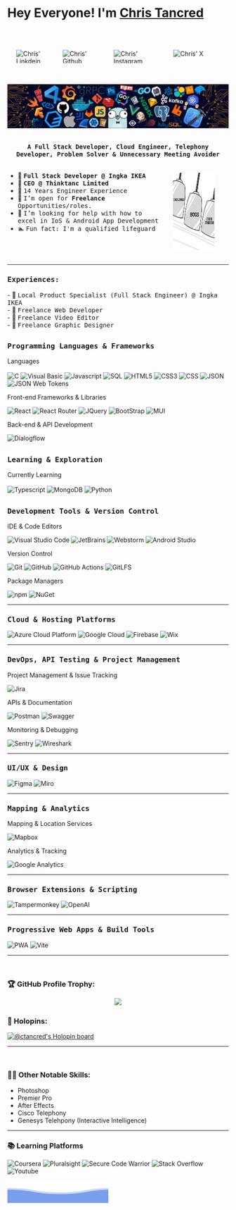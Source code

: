 # Hey Everyone! I'm [Chris Tancred](https://github.com/ctancred)
<br><br><div style="display:flex; justify-content: center; gap: 1rem">
<a href="https://www.linkedin.com/in/christancred/">
  <img align="left" alt="Chris' Linkdein" height="30" width="90px" src="https://img.shields.io/badge/Linkedin-0A66C2?style=for-the-badge&logo=Linkedin&logoColor=white" />
</a>
<a href="https://github.com/ctancred">
  <img align="left" alt="Chris' Github" height="30" width="100px" src="https://img.shields.io/badge/Github-181717?style=for-the-badge&logo=Github&logoColor=white" />
</a>
<a href="https://www.instagram.com/iam_chris_t/">
  <img align="left" alt="Chris' Instagram" height="30" width="120px" src="https://img.shields.io/badge/Instagram-E4405F?style=for-the-badge&logo=instagram&logoColor=white" />
</a>
<a href="https://x.com/theonechris_t">
  <img align="left" alt="Chris' X" height="30" width="90px" src="https://img.shields.io/badge/My_X_-000000?style=for-the-badge&logo=X&logoColor=white" />
</a>
</div>


<br><br>
![](https://github.com/ctancred/ctancred/blob/main/header_.png)

## <p align="center"><h4 align="center"><samp> A Full Stack Developer, Cloud Engineer, Telephony Developer, Problem Solver & Unnecessary Meeting Avoider</samp></h4></p>

<div style="display:flex">

<div style="flex-grow:1">

- 👷 <samp><b>Full Stack Developer @ Ingka IKEA</b>
- 💼 <samp><b>CEO @ Thinktanc Limited</b>
- 🔭 <samp>14 Years Engineer Experience
- 💼 <samp>I’m open for **Freelance** Opportunities/roles.
- 🤔 <samp>I’m looking for help with how to excel in IoS & Android App Development
- 🏊 <samp>Fun fact: I'm a qualified lifeguard
</div>
<div style="padding:1rem 2rem"><img src="./imgs/developer.gif" height="175px" width="175px"></div>
</div>

<hr />

<div>
<h3><b><samp>Experiences:</samp></b></h3>
- 👷 <samp>Local Product Specialist (Full Stack Engineer) @ Ingka IKEA</samp><br>
- 🔬 <samp>Freelance Web Developer</samp><br>
- 🔬 <samp>Freelance Video Editor</samp><br>
- 🔬 <samp>Freelance Graphic Designer</samp><br>
</div>

##
<h3><b><samp>Programming Languages & Frameworks</samp></b></h3>

Languages<br /><br />
![C](https://img.shields.io/badge/C_Sharp-A8B9CC?style=flat-square&logo=c&logoColor=black)
![Visual Basic](https://img.shields.io/badge/Visual_Basic-512BD4?style=flat-square&logo=.net&logoColor=white)
![Javascript](https://img.shields.io/badge/Javascript-F7DF1E?style=flat-square&logo=Javascript&logoColor=black)
![SQL](https://img.shields.io/badge/MSSQL-4479A1?style=flat-square&logo=MicrosoftSQL&logoColor=white)
![HTML5](https://img.shields.io/badge/HTML5-E34F26?style=flat-square&logo=HTML5&logoColor=white)
![CSS3](https://img.shields.io/badge/CSS3-1572B6?style=flat-square&logo=CSS3&logoColor=white)
![CSS](https://img.shields.io/badge/CSS-663399?style=flat-square&logo=CSS&logoColor=white)
![JSON](https://img.shields.io/badge/JSON-000000?style=flat-square&logo=json&logoColor=white)
![JSON Web Tokens](https://img.shields.io/badge/JSON_Web_Tokens-000000?style=flat-square&logo=JSONWebTokens&logoColor=white)

Front-end Frameworks & Libraries

![React](https://img.shields.io/badge/React-61DAFB?style=flat-square&logo=React&logoColor=black)
![React Router](https://img.shields.io/badge/React_Router-CA4245?style=flat-square&logo=ReactRouter&logoColor=white)
![JQuery](https://img.shields.io/badge/JQuery-0769AD?style=flat-square&logo=JQuery&logoColor=white)
![BootStrap](https://img.shields.io/badge/Bootstrap-7952B3?style=flat-square&logo=bootstrap&logoColor=white)
![MUI](https://img.shields.io/badge/Mui-007FFF?style=flat-square&logo=Mui&logoColor=white)

Back-end & API Development

![Dialogflow](https://img.shields.io/badge/Dialogflow-FF9800?style=flat-square&logo=Dialogflow&logoColor=white)



##
<h3><b><samp>Learning & Exploration</samp></b></h3>

Currently Learning<br /><br />
![Typescript](https://img.shields.io/badge/Typescript-3178C6?style=flat-square&logo=Typescript&logoColor=white)
![MongoDB](https://img.shields.io/badge/MongoDB-47A248?style=flat-square&logo=MongoDB&logoColor=white)
![Python](https://img.shields.io/badge/Python-3776AB?style=flat-square&logo=Python&logoColor=white)

##
<h3><b><samp>Development Tools & Version Control</samp></b></h3>
    
IDE & Code Editors

![Visual Studio Code](https://img.shields.io/badge/Visual_Studio_Code-007ACC?style=flat-square&logo=Visual-Studio-Code&logoColor=white)
![JetBrains](https://img.shields.io/badge/JetBrains-000000?style=flat-square&logo=Jetbrains&logoColor=white)
![Webstorm](https://img.shields.io/badge/Webstorm-000000?style=flat-square&logo=Webstorm&logoColor=white)
![Android Studio](https://img.shields.io/badge/Android_Studio-000000?style=flat-square&logo=AndroidStudio)

Version Control

![Git](https://img.shields.io/badge/Git-F05032?style=flat-square&logo=Git&logoColor=white)
![GitHub](https://img.shields.io/badge/GitHub-181717?style=flat-square&logo=github)
![GitHub Actions](https://img.shields.io/badge/GitHub_Actions-2088FF?style=flat-square&logo=githubActions&logoColor=white)
![GitLFS](https://img.shields.io/badge/Git_LFS-F64935?style=flat-square&logo=GitLFS&logoColor=white)

Package Managers

![npm](https://img.shields.io/badge/npm-CB3837?style=flat-square&logo=npm&logoColor=white)
![NuGet](https://img.shields.io/badge/NuGet-004880?style=flat-square&logo=NuGet&logoColor=white)

<hr>
<h3><b><samp>Cloud & Hosting Platforms</samp></b></h3>

![Azure Cloud Platform](https://img.shields.io/badge/Azure_Cloud_Platform-4285F4?style=flat-square&logo=Azure&logoColor=white)
![Google Cloud](https://img.shields.io/badge/Google_Cloud-4285F4?style=flat-square&logo=GoogleCloud&logoColor=white)
![Firebase](https://img.shields.io/badge/Firebase-DD2C00?style=flat-square&logo=Firebase&logoColor=white)
![Wix](https://img.shields.io/badge/Wix-0C6EFC?style=flat-square&logo=Wix&logoColor=white) 
<hr>
<h3><b><samp>DevOps, API Testing & Project Management</samp></b></h3>

Project Management & Issue Tracking

![Jira](https://img.shields.io/badge/Jira-0052CC?style=flat-square&logo=Jira&logoColor=white)

APIs & Documentation

![Postman](https://img.shields.io/badge/Postman-FF6C37?style=flat-square&logo=Postman&logoColor=white)
![Swagger](https://img.shields.io/badge/Swagger-85EA2D?style=flat-square&logo=Swagger&logoColor=black) 

Monitoring & Debugging

![Sentry](https://img.shields.io/badge/Sentry-362D59?style=flat-square&logo=Sentry&logoColor=white)
![Wireshark](https://img.shields.io/badge/Wireshark-1679A7?style=flat-square&logo=Wireshark&logoColor=white) 
<hr>
<h3><b><samp>UI/UX & Design</samp></b></h3>

![Figma](https://img.shields.io/badge/Figma-F24E1E?style=flat-square&logo=Figma&logoColor=white)
![Miro](https://img.shields.io/badge/Miro-050038?style=flat-square&logo=Miro&logoColor=white)
<hr>
<h3><b><samp>Mapping & Analytics</samp></b></h3>

Mapping & Location Services

![Mapbox](https://img.shields.io/badge/Mapbox-000000?style=flat-square&logo=Mapbox&logoColor=white)

Analytics & Tracking

![Google Analytics](https://img.shields.io/badge/Google_Analytics-E37400?style=flat-square&logo=GoogleAnalytics&logoColor=white)
<hr>
<h3><b><samp>Browser Extensions & Scripting</samp></b></h3>

![Tampermonkey](https://img.shields.io/badge/Tampermonkey-00485B?style=flat-square&logo=Tampermonkey&logoColor=white) 
![OpenAI](https://img.shields.io/badge/OpenAI-412991?style=flat-square&logo=OpenAI&logoColor=white)
<hr>
<h3><b><samp>Progressive Web Apps & Build Tools</samp></b></h3>

![PWA](https://img.shields.io/badge/PWA-5A0FC8?style=flat-square&logo=PWA&logoColor=white)
![Vite](https://img.shields.io/badge/Vite-646CFF?style=flat-square&logo=Vite&logoColor=white) 

<!-- <hr> 
  <h3><b><samp>Check out my Repositories</samp></b></h3>
<span>
<a href="https://github.com/ctancred/A-10-NEXA">
  <img align="right" src="https://github-readme-stats.vercel.app/api/pin/?username=ctancred&repo=A-10-NEXA" />
</a>
<a href="https://github.com/ctancred/Aztecs-LogiTraffic">
  <img align="center" src="https://github-readme-stats.vercel.app/api/pin/?username=ctancred&repo=Aztecs-LogiTraffic" />
</a>
  </span> -->
  
<hr>
 
 
<br>


### 🏆 GitHub Profile Trophy:
<p align="center">
<a href="https://github.com/ryo-ma/github-profile-trophy">
<img width=800 src="https://github-profile-trophy.vercel.app/?username=ctancred&column=8&theme=onedark&no-frame=true&no-bg=true"/>
</a>
</p>

### 🔖 Holopins:
  
[![@ctancred's Holopin board](https://holopin.io/api/user/board?user=ctancred)](https://holopin.io/@ctancred)
<hr>
<br>  

### 🤹🏼 Other Notable Skills:
- Photoshop<br>
- Premier Pro<br>
- After Effects<br>
- Cisco Telephony<br>
- Genesys Telehpony (Interactive Intelligence)

<hr>

### 📚 Learning Platforms
![Coursera](https://img.shields.io/badge/Coursera-0056D2?style=flat-square&logo=Coursera&logoColor=white)
![Pluralsight](https://img.shields.io/badge/Pluralsight-F15B2A?style=flat-square&logo=Pluralsight&logoColor=white)
![Secure Code Warrior](https://img.shields.io/badge/Secure_Code_Warrior-FFBE13?style=flat-square&logo=&logoColor=white)
![Stack Overflow](https://img.shields.io/badge/Stack_Overflow-F58025?style=flat-square&logo=StackOverflow&logoColor=white)
![Youtube](https://img.shields.io/badge/Youtube-FF0000?style=flat-square&logo=Youtube&logoColor=white)

  
![](https://github.com/ctancred/ctancred/blob/main/imgs/bottom_header.svg)
